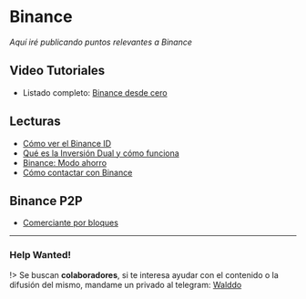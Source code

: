 # Binance

_Aquí iré publicando puntos relevantes a Binance_

## Video Tutoriales

- Listado completo: [Binance desde cero](https://www.youtube.com/playlist?list=PLzQ2nY1vA4kKaDeQHxoTaW9RDZh4n4UVk)

## Lecturas

- [Cómo ver el Binance ID](https://www.locademiadigital.com/2022/01/como-visualizar-binance-id.html)
- [Qué es la Inversión Dual y cómo funciona](https://www.locademiadigital.com/2022/01/que-es-inversion-dual-como-funciona.html)
- [Binance: Modo ahorro](https://www.locademiadigital.com/2021/10/binance-savings.html)
- [Cómo contactar con Binance](https://www.locademiadigital.com/2021/04/como-contactar-binance.html)

## Binance P2P

- [Comerciante por bloques](https://www.binance.com/es-LA/blog/p2p/lo-que-debes-saber-sobre-el-comercio-en-bloque-421499824684903353)

***

### Help Wanted! <!-- {docsify-ignore} -->

!> Se buscan **colaboradores**, si te interesa ayudar con el contenido o la difusión del mismo, mandame un privado al telegram: [Walddo](https://t.me/walddo)